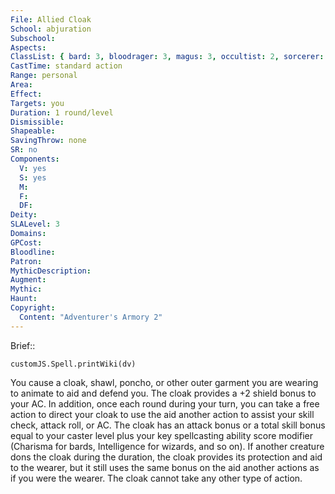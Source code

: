 ```yaml
---
File: Allied Cloak
School: abjuration
Subschool: 
Aspects: 
ClassList: { bard: 3, bloodrager: 3, magus: 3, occultist: 2, sorcerer: 3, wizard: 3, summoner: 3, unchained summoner: 3 }
CastTime: standard action
Range: personal
Area: 
Effect: 
Targets: you
Duration: 1 round/level
Dismissible: 
Shapeable: 
SavingThrow: none
SR: no
Components:
  V: yes
  S: yes
  M: 
  F: 
  DF: 
Deity: 
SLALevel: 3
Domains: 
GPCost: 
Bloodline: 
Patron: 
MythicDescription: 
Augment: 
Mythic: 
Haunt: 
Copyright:
  Content: "Adventurer's Armory 2"
---
```

Brief:: 

```dataviewjs
customJS.Spell.printWiki(dv)
```

You cause a cloak, shawl, poncho, or other outer garment you are wearing to animate to aid and defend you. The cloak provides a +2 shield bonus to your AC. In addition, once each round during your turn, you can take a free action to direct your cloak to use the aid another action to assist your skill check, attack roll, or AC. The cloak has an attack bonus or a total skill bonus equal to your caster level plus your key spellcasting ability score modifier (Charisma for bards, Intelligence for wizards, and so on). If another creature dons the cloak during the duration, the cloak provides its protection and aid to the wearer, but it still uses the same bonus on the aid another actions as if you were the wearer. The cloak cannot take any other type of action.
